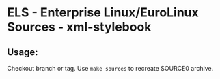 # ELS - Enterprise Linux/EuroLinux Sources - xml-stylebook
 
## Usage:
  Checkout branch or tag. Use `make sources` to recreate  SOURCE0 archive.
